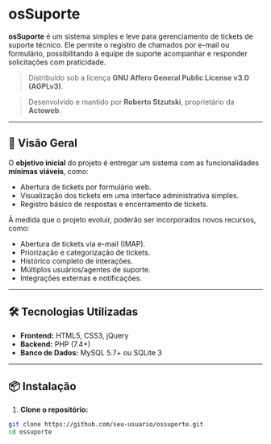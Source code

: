 # osSuporte

**osSuporte** é um sistema simples e leve para gerenciamento de tickets de suporte técnico. Ele permite o registro de chamados por e-mail ou formulário, possibilitando à equipe de suporte acompanhar e responder solicitações com praticidade.

> Distribuído sob a licença **GNU Affero General Public License v3.0 (AGPLv3)**.

> Desenvolvido e mantido por **Roberto Stzutski**, proprietário da **Actoweb**.

---

## 🔧 Visão Geral

O **objetivo inicial** do projeto é entregar um sistema com as funcionalidades **mínimas viáveis**, como:

- Abertura de tickets por formulário web.
- Visualização dos tickets em uma interface administrativa simples.
- Registro básico de respostas e encerramento de tickets.

À medida que o projeto evoluir, poderão ser incorporados novos recursos, como:

- Abertura de tickets via e-mail (IMAP).
- Priorização e categorização de tickets.
- Histórico completo de interações.
- Múltiplos usuários/agentes de suporte.
- Integrações externas e notificações.

---

## 🛠️ Tecnologias Utilizadas

- **Frontend:** HTML5, CSS3, jQuery
- **Backend:** PHP (7.4+)
- **Banco de Dados:** MySQL 5.7+ ou SQLite 3

---

## 📦 Instalação

1. **Clone o repositório:**

```bash
git clone https://github.com/seu-usuario/ossuporte.git
cd ossuporte
